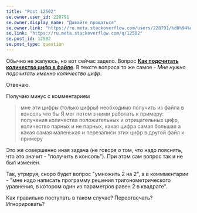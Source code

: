 ```yaml
---
title: "Post 12502"
se.owner.user_id: 228791
se.owner.display_name: "Давайте_прощаться"
se.owner.link: "https://ru.meta.stackoverflow.com/users/228791/%d0%94%d0%b0%d0%b2%d0%b0%d0%b9%d1%82%d0%b5-%d0%bf%d1%80%d0%be%d1%89%d0%b0%d1%82%d1%8c%d1%81%d1%8f"
se.link: "https://ru.meta.stackoverflow.com/q/12502"
se.post_id: 12502
se.post_type: question
---
```

<p>Обычно не жалуюсь, но вот сейчас задело. Вопрос <a href="https://ru.stackoverflow.com/q/1507348/228791"><strong>Как подсчитать количество цифр в файле</strong></a>. В тексте вопроса то же самое - <em>Мне нужно подсчитать именно количество цифр</em>.</p>
<p>Отвечаю.</p>
<p>Получаю минус с комментарием</p>
<blockquote>
<p>мне эти цифры (только цифры) необходимо получить из файла в консоль что бы Я мог потом з ними работать к примеру: получения количества положительных и отрицательных цифр, количество парных и не парных, какая цифра самая большая а какая самая маленькая и перезаписи этих цифр в другой файл к примеру</p>
</blockquote>
<p>Это же совершенно иная задача (не говоря о том, что надо пояснять, что это значит - &quot;получить в консоль&quot;). При этом сам вопрос так и не был изменен.</p>
<p>Так, утрируя, скоро будет вопрос &quot;умножить 2 на 2&quot;, а в коммментарии - &quot;мне надо написать программу решения тригонометрического уравнения, в котором один из параметров равен 2 в квадрате&quot;.</p>
<p>Как правильно поступать в таком случае? Переотвечать? Игнорировать?</p>
